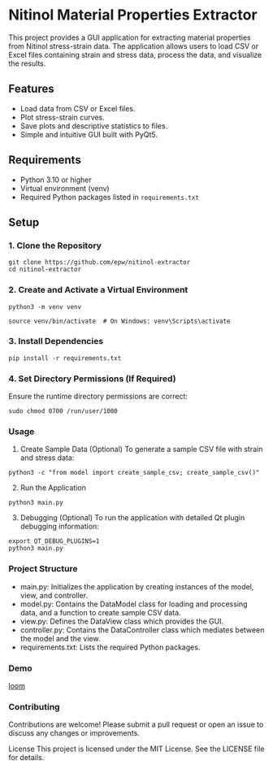 # Nitinol Material Properties Extractor

This project provides a GUI application for extracting material properties from Nitinol stress-strain data. The application allows users to load CSV or Excel files containing strain and stress data, process the data, and visualize the results.

## Features

- Load data from CSV or Excel files.
- Plot stress-strain curves.
- Save plots and descriptive statistics to files.
- Simple and intuitive GUI built with PyQt5.

## Requirements

- Python 3.10 or higher
- Virtual environment (venv)
- Required Python packages listed in `requirements.txt`

## Setup

### 1. Clone the Repository

```
git clone https://github.com/epw/nitinol-extractor
cd nitinol-extractor
```

### 2. Create and Activate a Virtual Environment

```
python3 -m venv venv
```

```
source venv/bin/activate  # On Windows: venv\Scripts\activate
```

### 3. Install Dependencies

```
pip install -r requirements.txt
```

### 4. Set Directory Permissions (If Required)

Ensure the runtime directory permissions are correct:

```
sudo chmod 0700 /run/user/1000
```

### Usage

1. Create Sample Data (Optional)
To generate a sample CSV file with strain and stress data:

```
python3 -c "from model import create_sample_csv; create_sample_csv()"
```

2. Run the Application

```
python3 main.py
```

3. Debugging (Optional)
To run the application with detailed Qt plugin debugging information:

```
export QT_DEBUG_PLUGINS=1
python3 main.py
```

### Project Structure

- main.py: Initializes the application by creating instances of the model, view, and controller.
- model.py: Contains the DataModel class for loading and processing data, and a function to create sample CSV data.
- view.py: Defines the DataView class which provides the GUI.
- controller.py: Contains the DataController class which mediates between the model and the view.
- requirements.txt: Lists the required Python packages.

### Demo

[loom](https://www.loom.com/share/159a28684c764c09a790f1d7cfbfe3d9?sid=3bc822d0-e612-49c5-9a34-7a9408810655)

### Contributing

Contributions are welcome! Please submit a pull request or open an issue to discuss any changes or improvements.

License
This project is licensed under the MIT License. See the LICENSE file for details.
